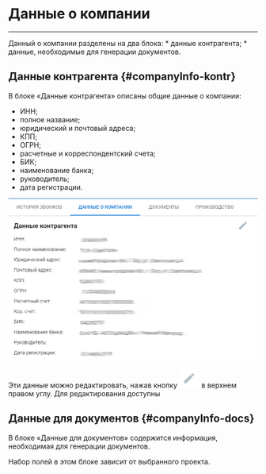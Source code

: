 # Данные о компании
<hr>
Данный о компании разделены на два блока:
* данные контрагента;
* данные, необходимые для генерации документов.

## Данные контрагента {#companyInfo-kontr}

В блоке «Данные контрагента» описаны общие данные о компании:
* ИНН;
* полное название;
* юридический и почтовый адреса;
* КПП;
* ОГРН;
* расчетные и корреспондентский счета;
* БИК;
* наименование банка;
* руководитель;
* дата регистрации.

![](/assets/company-info-kontr.png)

Эти данные можно редактировать, нажав кнопку ![](/assets/but-edit.png) в верхнем правом углу. Для редактирования доступны

## Данные для документов {#companyInfo-docs}

В блоке «Данные для документов» содержится информация, необходимая для генерации документов. 

Набор полей в этом блоке зависит от выбранного проекта.
